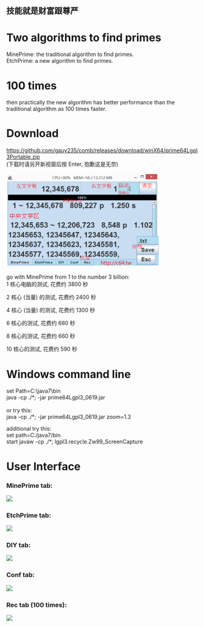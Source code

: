 ## 技能就是财富跟尊严
# Two algorithms to find primes
MinePrime: the traditional algorithm to find primes.<br/>
EtchPrime: a new algorithm to find primes.

# 100 times  
then practically the new algorithm has better performance than the traditional algorithm as 100 times faster.

# Download
https://github.com/gauy235/comb/releases/download/winX64/prime64Lgpl3Portable.zip<br/>
(下载时请另开新视窗后按 Enter, 抱歉这是无奈)
<br/>
<br/>
<img
	src="https://github.com/gau235/prime64/blob/main/prime64UI.png"
	width="400px"
	border="0" /> 
<br/>

go with MinePrime from 1 to the number 3 billion:<br/>
1 核心电脑的测试, 花费约 3800 秒<br/>

2 核心 (当量) 的测试, 花费约 2400 秒<br/>

4 核心 (当量) 的测试, 花费约 1300 秒<br/>

6 核心的测试, 花费约 680 秒<br/>

8 核心的测试, 花费约 660 秒<br/>

10 核心的测试, 花费约 590 秒<br/>

# Windows command line
set Path=C:\java7\bin<br/>
java -cp ./\*; -jar prime64Lgpl3_0619.jar<br/>
<br/>
or try this:<br/>
java -cp ./\*; -jar prime64Lgpl3_0619.jar zoom=1.3

additional try this:<br/>
set path=C:/java7/bin<br/>
start javaw -cp ./\*; lgpl3.recycle.Zw99_ScreenCapture

# User Interface
### MinePrime tab: <br/>
<img
		src="https://github.com/gauy235/comb/releases/download/otherFile/prime64UI_MP.png"
		width="350px"
		border="0" /> 
<br/>
### EtchPrime tab: <br/>
<img
		src="https://github.com/gauy235/comb/releases/download/otherFile/prime64UI_EP.png"
		width="350px"
		border="0" /> 
<br/>
### DIY tab: <br/>
<img
		src="https://github.com/gauy235/comb/releases/download/otherFile/prime64UI_DIY.png"
		width="350px"
		border="0" /> 
<br/>
### Conf tab: <br/>
<img
		src="https://github.com/gauy235/comb/releases/download/otherFile/prime64UI_Conf.png"
		width="350px"
		border="0" /> 
<br/>
### Rec tab (100 times): <br/>
<img
		src="https://github.com/gauy235/comb/releases/download/otherFile/prime64UI_Rec.png"
		width="350px"
		border="0" /> 
<br/>
